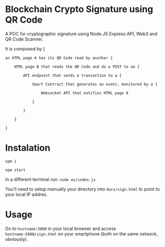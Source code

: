 # Blockchain Crypto Signature using QR Code
A POC for cryptographic signature using Node.JS Express API, Web3 and QR Code Scanner.


It is composed by {

	an HTML page A has its QR Code read by another {

		HTML page B that reads the QR Code and do a POST to an {

			API endpoint that sends a transaction to a {

				Smart Contract that generates an event, monitored by a {

					Websocket API that notifies HTML page A

				}

			}

		}

	}

# Instalation

``npm i``

``npm start``

In a different terminal run:
``node ws/index.js``

You'll need to setup manually your directory into ``docs/sign.html`` to point to your local IP addres.

# Usage

Go to ``hostname:5000`` in your local browser and access ``hostname:5000/sign.html`` on your smartphone (both on the same network, obviously).